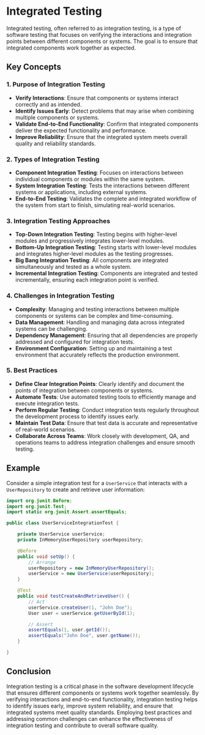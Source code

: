 # Integrated Testing

Integrated testing, often referred to as integration testing, is a type of software testing that focuses on verifying the interactions and integration points between different components or systems. The goal is to ensure that integrated components work together as expected.

## Key Concepts

### 1. **Purpose of Integration Testing**

- **Verify Interactions**: Ensure that components or systems interact correctly and as intended.
- **Identify Issues Early**: Detect problems that may arise when combining multiple components or systems.
- **Validate End-to-End Functionality**: Confirm that integrated components deliver the expected functionality and performance.
- **Improve Reliability**: Ensure that the integrated system meets overall quality and reliability standards.

### 2. **Types of Integration Testing**

- **Component Integration Testing**: Focuses on interactions between individual components or modules within the same system.
- **System Integration Testing**: Tests the interactions between different systems or applications, including external systems.
- **End-to-End Testing**: Validates the complete and integrated workflow of the system from start to finish, simulating real-world scenarios.

### 3. **Integration Testing Approaches**

- **Top-Down Integration Testing**: Testing begins with higher-level modules and progressively integrates lower-level modules.
- **Bottom-Up Integration Testing**: Testing starts with lower-level modules and integrates higher-level modules as the testing progresses.
- **Big Bang Integration Testing**: All components are integrated simultaneously and tested as a whole system.
- **Incremental Integration Testing**: Components are integrated and tested incrementally, ensuring each integration point is verified.

### 4. **Challenges in Integration Testing**

- **Complexity**: Managing and testing interactions between multiple components or systems can be complex and time-consuming.
- **Data Management**: Handling and managing data across integrated systems can be challenging.
- **Dependency Management**: Ensuring that all dependencies are properly addressed and configured for integration tests.
- **Environment Configuration**: Setting up and maintaining a test environment that accurately reflects the production environment.

### 5. **Best Practices**

- **Define Clear Integration Points**: Clearly identify and document the points of integration between components or systems.
- **Automate Tests**: Use automated testing tools to efficiently manage and execute integration tests.
- **Perform Regular Testing**: Conduct integration tests regularly throughout the development process to identify issues early.
- **Maintain Test Data**: Ensure that test data is accurate and representative of real-world scenarios.
- **Collaborate Across Teams**: Work closely with development, QA, and operations teams to address integration challenges and ensure smooth testing.

## Example

Consider a simple integration test for a `UserService` that interacts with a `UserRepository` to create and retrieve user information:

```java
import org.junit.Before;
import org.junit.Test;
import static org.junit.Assert.assertEquals;

public class UserServiceIntegrationTest {

    private UserService userService;
    private InMemoryUserRepository userRepository;

    @Before
    public void setUp() {
        // Arrange
        userRepository = new InMemoryUserRepository();
        userService = new UserService(userRepository);
    }

    @Test
    public void testCreateAndRetrieveUser() {
        // Act
        userService.createUser(1, "John Doe");
        User user = userService.getUserById(1);

        // Assert
        assertEquals(1, user.getId());
        assertEquals("John Doe", user.getName());
    }

}
```

## Conclusion

Integration testing is a critical phase in the software development lifecycle that ensures different components or systems work together seamlessly. By verifying interactions and end-to-end functionality, integration testing helps to identify issues early, improve system reliability, and ensure that integrated systems meet quality standards. Employing best practices and addressing common challenges can enhance the effectiveness of integration testing and contribute to overall software quality.
